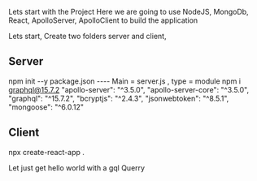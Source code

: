 Lets start with the Project
Here we are going to use NodeJS, MongoDb, React, ApolloServer, ApolloClient to build the application

Lets start,
Create two folders server and client,
## Server 
npm init --y
package.json ---- Main = server.js , type = module
npm i graphql@15.7.2
"apollo-server": "^3.5.0",
"apollo-server-core": "^3.5.0",
"graphql": "^15.7.2",
"bcryptjs": "^2.4.3",
"jsonwebtoken": "^8.5.1",
"mongoose": "^6.0.12"
## Client 
npx create-react-app .

Let just get hello world with a gql Querry